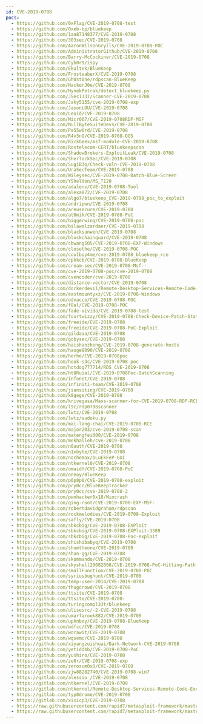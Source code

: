 ```yaml
---
id: CVE-2019-0708
pocs:
  - https://github.com/0xFlag/CVE-2019-0708-test
  - https://github.com/0xeb-bp/bluekeep
  - https://github.com/1aa87148377/CVE-2019-0708
  - https://github.com/303sec/CVE-2019-0708
  - https://github.com/AaronWilsonGrylls/CVE-2019-0708-POC
  - https://github.com/AdministratorGithub/CVE-2019-0708
  - https://github.com/Barry-McCockiner/CVE-2019-0708
  - https://github.com/Cyb0r9/ispy
  - https://github.com/Ekultek/BlueKeep
  - https://github.com/FrostsaberX/CVE-2019-0708
  - https://github.com/Gh0st0ne/rdpscan-BlueKeep
  - https://github.com/HackerJ0e/CVE-2019-0708
  - https://github.com/HynekPetrak/detect_bluekeep.py
  - https://github.com/JSec1337/Scanner-CVE-2019-0708
  - https://github.com/Jaky5155/cve-2019-0708-exp
  - https://github.com/JasonLOU/CVE-2019-0708
  - https://github.com/Leoid/CVE-2019-0708
  - https://github.com/Micr067/CVE-2019-0708RDP-MSF
  - https://github.com/NullByteSuiteDevs/CVE-2019-0708
  - https://github.com/Pa55w0rd/CVE-2019-0708
  - https://github.com/R4v3nG/CVE-2019-0708-DOS
  - https://github.com/RickGeex/msf-module-CVE-2019-0708
  - https://github.com/Rostelecom-CERT/bluekeepscan
  - https://github.com/ShadowBrokers-ExploitLeak/CVE-2019-0708
  - https://github.com/SherlockSec/CVE-2019-0708
  - https://github.com/SugiB3o/Check-vuln-CVE-2019-0708
  - https://github.com/UraSecTeam/CVE-2019-0708
  - https://github.com/Wileysec/CVE-2019-0708-Batch-Blue-Screen
  - https://github.com/YSheldon/MS_T120
  - https://github.com/adalenv/CVE-2019-0708-Tool
  - https://github.com/alexa872/CVE-2019-0708
  - https://github.com/algo7/bluekeep_CVE-2019-0708_poc_to_exploit
  - https://github.com/andripwn/CVE-2019-0708
  - https://github.com/areusecure/CVE-2019-0708
  - https://github.com/at0mik/CVE-2019-0708-PoC
  - https://github.com/biggerwing/CVE-2019-0708-poc
  - https://github.com/bilawalzardaer/CVE-2019-0708
  - https://github.com/blacksunwen/CVE-2019-0708
  - https://github.com/blockchainguard/CVE-2019-0708
  - https://github.com/cbwang505/CVE-2019-0708-EXP-Windows
  - https://github.com/closethe/CVE-2019-0708-POC
  - https://github.com/coolboy4me/cve-2019-0708_bluekeep_rce
  - https://github.com/cpkkcb/CVE-2019-0708-BlueKeep
  - https://github.com/cream-sec/CVE-2019-0708-Msf--
  - https://github.com/cve-2019-0708-poc/cve-2019-0708
  - https://github.com/cvencoder/cve-2019-0708
  - https://github.com/distance-vector/CVE-2019-0708
  - https://github.com/dorkerdevil/Remote-Desktop-Services-Remote-Code-Execution-Vulnerability-CVE-2019-0708-
  - https://github.com/eastmountyxz/CVE-2019-0708-Windows
  - https://github.com/edvacco/CVE-2019-0708-POC
  - https://github.com/f8al/CVE-2019-0708-POC
  - https://github.com/fade-vivida/CVE-2019-0708-test
  - https://github.com/fourtwizzy/CVE-2019-0708-Check-Device-Patch-Status
  - https://github.com/freeide/CVE-2019-0708
  - https://github.com/freeide/CVE-2019-0708-PoC-Exploit
  - https://github.com/gildaaa/CVE-2019-0708
  - https://github.com/gobysec/CVE-2019-0708
  - https://github.com/haishanzheng/CVE-2019-0708-generate-hosts
  - https://github.com/haoge8090/CVE-2019-0708
  - https://github.com/herhe/CVE-2019-0708poc
  - https://github.com/hook-s3c/CVE-2019-0708-poc
  - https://github.com/hotdog777714/RDS_CVE-2019-0708
  - https://github.com/ht0Ruial/CVE-2019-0708Poc-BatchScanning
  - https://github.com/infenet/CVE-2019-0708
  - https://github.com/infiniti-team/CVE-2019-0708
  - https://github.com/jiansiting/CVE-2019-0708
  - https://github.com/k8gege/CVE-2019-0708
  - https://github.com/krivegasa/Mass-scanner-for-CVE-2019-0708-RDP-RCE-Exploit
  - https://github.com/l9c/rdp0708scanner
  - https://github.com/lwtz/CVE-2019-0708
  - https://github.com/lwtz/sudoku.py
  - https://github.com/mai-lang-chai/CVE-2019-0708-RCE
  - https://github.com/major203/cve-2019-0708-scan
  - https://github.com/matengfei000/CVE-2019-0708
  - https://github.com/mekhalleh/cve-2019-0708
  - https://github.com/n0auth/CVE-2019-0708
  - https://github.com/n1xbyte/CVE-2019-0708
  - https://github.com/nochemax/bLuEkEeP-GUI
  - https://github.com/ntkernel0/CVE-2019-0708
  - https://github.com/omaidf/CVE-2019-0708-PoC
  - https://github.com/oneoy/BlueKeep
  - https://github.com/p0p0p0/CVE-2019-0708-exploit
  - https://github.com/pry0cc/BlueKeepTracker
  - https://github.com/pry0cc/cve-2019-0708-2
  - https://github.com/pwnhacker0x18/Wincrash
  - https://github.com/qing-root/CVE-2019-0708-EXP-MSF-
  - https://github.com/robertdavidgraham/rdpscan
  - https://github.com/rockmelodies/CVE-2019-0708-Exploit
  - https://github.com/safly/CVE-2019-0708
  - https://github.com/sbkcbig/CVE-2019-0708-EXPloit
  - https://github.com/sbkcbig/CVE-2019-0708-EXPloit-3389
  - https://github.com/sbkcbig/CVE-2019-0708-Poc-exploit
  - https://github.com/shishibabyq/CVE-2019-0708
  - https://github.com/shumtheone/CVE-2019-0708
  - https://github.com/shun-gg/CVE-2019-0708
  - https://github.com/skommando/CVE-2019-0708
  - https://github.com/skyshell20082008/CVE-2019-0708-PoC-Hitting-Path
  - https://github.com/smallFunction/CVE-2019-0708-POC
  - https://github.com/syriusbughunt/CVE-2019-0708
  - https://github.com/temp-user-2014/CVE-2019-0708
  - https://github.com/thugcrowd/CVE-2019-0708
  - https://github.com/ttsite/CVE-2019-0708
  - https://github.com/ttsite/CVE-2019-0708-
  - https://github.com/turingcompl33t/bluekeep
  - https://github.com/ulisesrc/-2-CVE-2019-0708
  - https://github.com/umarfarook882/CVE-2019-0708
  - https://github.com/upknboy/CVE-2019-0708-BlueKeep
  - https://github.com/wdfcc/CVE-2019-0708
  - https://github.com/worawit/CVE-2019-0708
  - https://github.com/wqsemc/CVE-2019-0708
  - https://github.com/xiyangzuishuai/Dark-Network-CVE-2019-0708
  - https://github.com/yetiddbb/CVE-2019-0708-PoC
  - https://github.com/yushiro/CVE-2019-0708
  - https://github.com/ze0r/CVE-2019-0708-exp
  - https://github.com/zerosum0x0/CVE-2019-0708
  - https://github.com/zjw88282740/CVE-2019-0708-win7
  - https://gitlab.com/alessio_/CVE-2019-0708
  - https://gitlab.com/ntkernel/CVE-2019-0708
  - https://gitlab.com/ntkernel/Remote-Desktop-Services-Remote-Code-Execution-Vulnerability-CVE-2019-0708-
  - https://gitlab.com/typ0drome/CVE-2019-0708
  - https://gitlab.com/xixicp3/CVE-2019-0708
  - https://raw.githubusercontent.com/rapid7/metasploit-framework/master/modules/auxiliary/scanner/rdp/cve_2019_0708_bluekeep.rb
  - https://raw.githubusercontent.com/rapid7/metasploit-framework/master/modules/exploits/windows/rdp/cve_2019_0708_bluekeep_rce.rb
---
```

